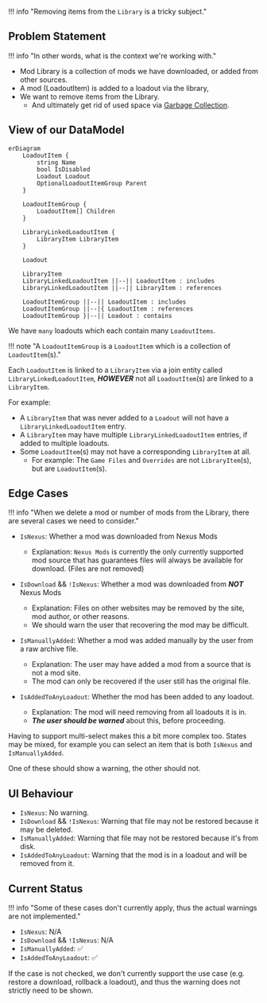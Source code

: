 !!! info "Removing items from the `Library` is a tricky subject."

## Problem Statement

!!! info "In other words, what is the context we're working with."

- Mod Library is a collection of mods we have downloaded, or added from other sources.
- A mod (LoadoutItem) is added to a loadout via the library,
- We want to remove items from the Library.
    - And ultimately get rid of used space via [Garbage Collection].

## View of our DataModel

```mermaid
erDiagram
    LoadoutItem {
        string Name
        bool IsDisabled
        Loadout Loadout
        OptionalLoadoutItemGroup Parent
    }

    LoadoutItemGroup {
        LoadoutItem[] Children
    }

    LibraryLinkedLoadoutItem {
        LibraryItem LibraryItem
    }

    Loadout

    LibraryItem
    LibraryLinkedLoadoutItem ||--|| LoadoutItem : includes
    LibraryLinkedLoadoutItem ||--|| LibraryItem : references

    LoadoutItemGroup ||--|| LoadoutItem : includes
    LoadoutItemGroup ||--|{ LoadoutItem : references
    LoadoutItemGroup }|--|| Loadout : contains
```

We have `many` loadouts which each contain many `LoadoutItems`.

!!! note "A `LoadoutItemGroup` is a `LoadoutItem` which is a collection of `LoadoutItem`(s)."

Each `LoadoutItem` is linked to a `LibraryItem` via a join entity called `LibraryLinkedLoadoutItem`,
***HOWEVER*** not all `LoadoutItem`(s) are linked to a `LibraryItem`.

For example:

- A `LibraryItem` that was never added to a `Loadout` will not have a `LibraryLinkedLoadoutItem` entry.
- A `LibraryItem` may have multiple `LibraryLinkedLoadoutItem` entries, if added to multiple loadouts.
- Some `LoadoutItem`(s) may not have a corresponding `LibraryItem` at all.
    - For example: The `Game Files` and `Overrides` are not `LibraryItem`(s), but are `LoadoutItem`(s).

## Edge Cases

!!! info "When we delete a mod or number of mods from the Library, there are several cases we need to consider."

- `IsNexus`: Whether a mod was downloaded from Nexus Mods
    - Explanation: `Nexus Mods` is currently the only currently supported mod source that
      has guarantees files will always be available for download. (Files are not removed)

- `IsDownload` && `!IsNexus`: Whether a mod was downloaded from ***NOT*** Nexus Mods
    - Explanation: Files on other websites may be removed by the site, mod author, or other reasons.
    - We should warn the user that recovering the mod may be difficult.

- `IsManuallyAdded`: Whether a mod was added manually by the user from a raw archive file.
    - Explanation: The user may have added a mod from a source that is not a mod site.
    - The mod can only be recovered if the user still has the original file.

- `IsAddedToAnyLoadout`: Whether the mod has been added to any loadout.
    - Explanation: The mod will need removing from all loadouts it is in.
    - ***The user should be warned*** about this, before proceeding.

Having to support multi-select makes this a bit more complex too.
States may be mixed, for example you can select an item that is both `IsNexus` and `IsManuallyAdded`.

One of these should show a warning, the other should not.

## UI Behaviour

- `IsNexus`: No warning.
- `IsDownload` && `!IsNexus`: Warning that file may not be restored because it may be deleted.
- `IsManuallyAdded`: Warning that file may not be restored because it's from disk.
- `IsAddedToAnyLoadout`: Warning that the mod is in a loadout and will be removed from it.

## Current Status

!!! info "Some of these cases don't currently apply, thus the actual warnings are not implemented."

- `IsNexus`: N/A
- `IsDownload` && `!IsNexus`: N/A
- `IsManuallyAdded`: ✅
- `IsAddedToAnyLoadout`: ✅

If the case is not checked, we don't currently support the use case
(e.g. restore a download, rollback a loadout), and thus the warning does not
strictly need to be shown.

[Garbage Collection]: ../backend/0017-garbage-collector-design.md
